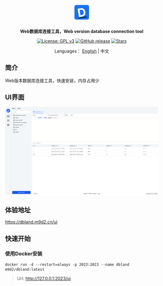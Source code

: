 <div style="display: flex; justify-content: center; align-items: center; margin-bottom: 28px">
  <a href="https://github.com/m9d2/dbland">
    <div
      style="height: 48px; width: 48px; background-color: rgba(25,115,237,1); border-radius: 6px; display: flex; justify-content: center; align-items: center;">
      <div style="font-size: 38px; font-weight: bold;color: #fff;margin: 0 auto; transform: rotate(-10deg);">D</div>
    </div>
  </a>
</div>
<p align="center"><b>Web数据库连接工具，Web version database connection tool</b></p>
<div align="center">
<p align="center">
  <a href="https://www.gnu.org/licenses/gpl-3.0.html"><img src="https://shields.io/github/license/m9d2/dbland?color=%231890FF" alt="License: GPL v3"></a>
  <a href="https://github.com/m9d2/dbland/releases"><img src="https://img.shields.io/github/v/release/m9d2/dbland" alt="GitHub release"></a>
  <a href="https://github.com/m9d2/dbland"><img src="https://img.shields.io/github/stars/m9d2/dbland?color=%231890FF&style=flat-square" alt="Stars"></a>

Languages： [English](README.md) | 中文
</p>
</div>



## 简介
Web版本数据库连接工具，快速安装，内存占用少

## UI界面

![UI界面](https://github.com/m9d2/store/blob/main/img/iShot_2023-09-15_12.07.03.png)


## 体验地址
https://dbland.m9d2.cn/ui

## 快速开始
### 使用Docker安装

```
docker run -d --restart=always -p 2023:2023 --name dbland m9d2/dbland:latest
```
> Url: http://127.0.0.1:2023/ui

